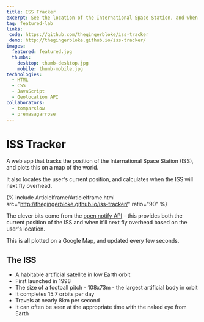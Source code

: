 ```yaml
---
title: ISS Tracker
excerpt: See the location of the International Space Station, and when it'll be overhead next
tag: featured-lab
links:
 code: https://github.com/thegingerbloke/iss-tracker
 demo: http://thegingerbloke.github.io/iss-tracker/
images:
  featured: featured.jpg
  thumbs:
    desktop: thumb-desktop.jpg
    mobile: thumb-mobile.jpg
technologies:
  - HTML
  - CSS
  - JavaScript
  - Geolocation API
collaborators:
  - tomparslow
  - premasagarrose
---
```


# ISS Tracker

A web app that tracks the position of the International Space Station (ISS), and plots this on a map of the world.

It also locates the user's current position, and calculates when the ISS will next fly overhead.

{% include ArticleIframe/ArticleIframe.html src="http://thegingerbloke.github.io/iss-tracker/" ratio="90" %}

The clever bits come from the [open notify API](http://open-notify.org/) - this provides both the current position of the ISS and when it'll next fly overhead based on the user's location.

This is all plotted on a Google Map, and updated every few seconds.

## The ISS

 - A habitable artificial satellite in low Earth orbit
 - First launched in 1998
 - The size of a football pitch - 108x73m - the largest artificial body in orbit
 - It completes 15.7 orbits per day
 - Travels at nearly 8km per second
 - It can often be seen at the appropriate time with the naked eye from Earth

